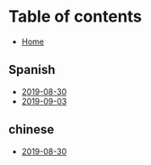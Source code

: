 # Table of contents

* [Home](README.md)

## Spanish

* [2019-08-30](spanish/2019-08-30.md)
* [2019-09-03](spanish/2019-09-03.md)

## chinese

* [2019-08-30](chinese/2019-08-30.md)

